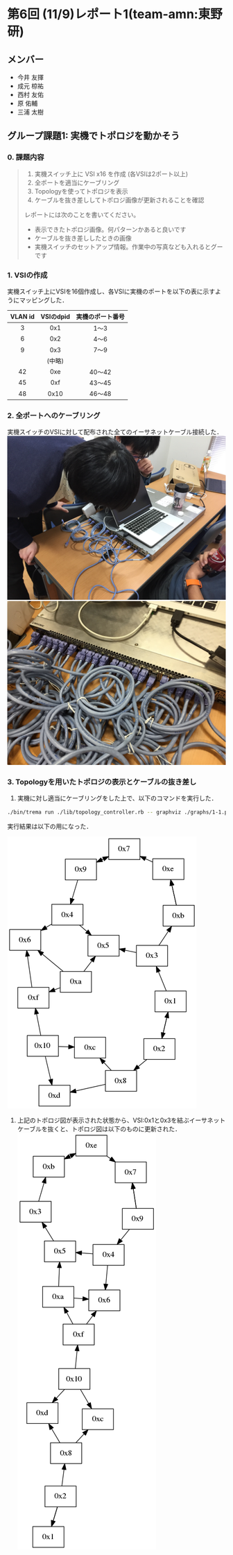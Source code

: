 # 第6回 (11/9)レポート1(team-amn:東野研)
## メンバー
* 今井 友揮
* 成元 椋祐
* 西村 友佑
* 原 佑輔
* 三浦 太樹

## グループ課題1: 実機でトポロジを動かそう
### 0. 課題内容
>1. 実機スイッチ上に VSI x16 を作成 (各VSIは2ポート以上)
>2. 全ポートを適当にケーブリング
>3. Topologyを使ってトポロジを表示
>4. ケーブルを抜き差ししてトポロジ画像が更新されることを確認
>
>レポートには次のことを書いてください。
>
>* 表示できたトポロジ画像。何パターンかあると良いです
>* ケーブルを抜き差ししたときの画像
>* 実機スイッチのセットアップ情報。作業中の写真なども入れるとグーです

### 1. VSIの作成
実機スイッチ上にVSIを16個作成し、各VSIに実機のポートを以下の表に示すようにマッピングした．

|VLAN id|VSIのdpid|実機のポート番号|
|:-:|:-:|:-:|
|3|0x1|1〜3|
|6|0x2|4〜6|
|9|0x3|7〜9|
||(中略)||
|42|0xe|40〜42|
|45|0xf|43〜45|
|48|0x10|46〜48|
### 2. 全ポートへのケーブリング
実機スイッチのVSIに対して配布された全てのイーサネットケーブル接続した．
![working](./img_report/working.jpg "ケーブリングの様子")
![cable2](./img_report/cable2.jpg "ケーブリングした結果")
### 3. Topologyを用いたトポロジの表示とケーブルの抜き差し
1. 実機に対し適当にケーブリングをした上で、以下のコマンドを実行した．
```sh
./bin/trema run ./lib/topology_controller.rb -- graphviz ./graphs/1-1.png
```
実行結果は以下の用になった．

![1-1](./graphs/1-1.png)

1. 上記のトポロジ図が表示された状態から、VSI:0x1と0x3を結ぶイーサネットケーブルを抜くと、トポロジ図は以下のものに更新された．
![1-2](./graphs/1-2.png)
